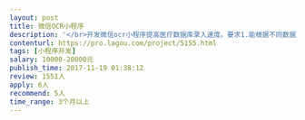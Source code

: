 ```yaml
---                
layout: post       
title: 微信OCR小程序           
description: '</br>开发微信ocr小程序提高医疗数据库录入速度。要求1.能根据不同数据库已有Excel表格内容要求抓取数据2.能反复识别多张图片至同一病例最终生成相应Excel条目并加入相应数据库excel表格中，可有部分条目手动输入3.基于云端ocr及服务器技术后期维护成本相对较低。希望后期长期合作提供技术支持。</br>'     
contenturl: https://pro.lagou.com/project/5155.html      
tags: [小程序开发]            
salary: 10000-20000元          
publish_time: 2017-11-19 01:38:12         
review: 1551人                   
apply: 6人                   
recommend: 5人                   
time_range: 3个月以上              
---                 
```

